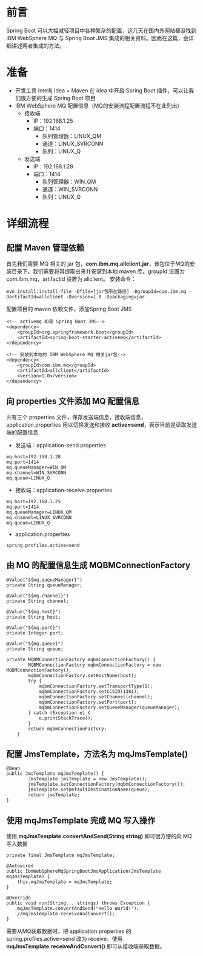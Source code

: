 # 前言
Spring Boot 可以大幅减轻项目中各种繁杂的配置，这几天在国内外网站都没找到 IBM WebSphere MQ 与 Spring Boot JMS 集成的相关资料。因而在这篇，会详细讲述两者集成的方法。
# 准备
- 开发工具 Intellij Idea + Maven
在 idea 中开启 Spring Boot 插件，可以让我们很方便的生成 Spring Boot 项目
- IBM WebSphere MQ 配置信息（MQ的安装流程配置流程不在此列出）
    - 接收端
      - IP：192.168.1.25
      - 端口：1414
        - 队列管理器：LINUX_QM
        - 通道：LINUX_SVRCONN
        - 队列：LINUX_Q
    - 发送端
       - IP：192.168.1.28
      - 端口：1414
        - 队列管理器：WIN_QM
        - 通道：WIN_SVRCONN
        - 队列：LINUX_Q
# 详细流程
## 配置 Maven 管理依赖
首先我们需要 MQ 相关的 jar 包，**com.ibm.mq.allclient.jar**，该包位于MQ的安装目录下。我们需要将其提取出来并安装到本地 maven 库。groupId 设置为 com.ibm.mq，artifactId 设置为 allclient。
安装命令：
```
mvn install:install-file -Dfile=[jar包所在路径] -DgroupId=com.ibm.mq -DartifactId=allclient -Dversion=1.0 -Dpackaging=jar
```

配置项目的 maven 依赖文件，添加Spring Boot JMS
```
<!-- activemq 即是 Spring Boot JMS-->
<dependency>
    <groupId>org.springframework.boot</groupId>
    <artifactId>spring-boot-starter-activemq</artifactId>
</dependency>
 
<!-- 安装到本地的 IBM WebSphere MQ 相关jar包-->
<dependency>
    <groupId>com.ibm.mq</groupId>
    <artifactId>allclient</artifactId>
    <version>1.0</version>
</dependency>
```
## 向 properties 文件添加 MQ 配置信息
共有三个 properties 文件，保存发送端信息，接收端信息，application.properties 用以切换发送和接收
**active=send**，表示目前是读取发送端的配置信息
- 发送端：application-send.properties
```
mq.host=192.168.1.28
mq.port=1414
mq.queueManager=WIN_QM
mq.channel=WIN_SVRCONN
mq.queue=LINUX_Q
```
- 接收端：application-receive.properties
```
mq.host=192.168.1.25
mq.port=1414
mq.queueManager=LINUX_QM
mq.channel=LINUX_SVRCONN
mq.queue=LINUX_Q
```
- application.properties
```
spring.profiles.active=send
```
## 由 MQ 的配置信息生成 MQBMConnectionFactory
```
@Value("${mq.queueManager}")
private String queueManager;
 
@Value("${mq.channel}")
private String channel;
 
@Value("${mq.host}")
private String host;
 
@Value("${mq.port}")
private Integer port;
 
@Value("${mq.queue}")
private String queue;

private MQBMConnectionFactory mqbmConnectionFactory() {
        MQBMConnectionFactory mqbmConnectionFactory = new MQBMConnectionFactory();
        mqbmConnectionFactory.setHostName(host);
        try {
            mqbmConnectionFactory.setTransportType(1);
            mqbmConnectionFactory.setCCSID(1381);
            mqbmConnectionFactory.setChannel(channel);
            mqbmConnectionFactory.setPort(port);
            mqbmConnectionFactory.setQueueManager(queueManager);
        } catch (Exception e) {
            e.printStackTrace();
        }
        return mqbmConnectionFactory;
    }
```
## 配置 JmsTemplate，方法名为 mqJmsTemplate()
```
@Bean
public JmsTemplate mqJmsTemplate() {
        JmsTemplate jmsTemplate = new JmsTemplate();
        jmsTemplate.setConnectionFactory(mqbmConnectionFactory());
        jmsTemplate.setDefaultDestinationName(queue);
        return jmsTemplate;
}
```
## 使用 mqJmsTemplate 完成 MQ 写入操作
使用 **mqJmsTemplate.convertAndSend(String string)** 即可很方便的向 MQ 写入数据
```
private final JmsTemplate mqJmsTemplate;
 
@Autowired
public IbmWebSphereMqSpringBootJmsApplication(JmsTemplate mqJmsTemplate) {
    this.mqJmsTemplate = mqJmsTemplate;
}
 
@Override
public void run(String... strings) throws Exception {
    mqJmsTemplate.convertAndSend("Hello World!");
    //mqJmsTemplate.receiveAndConvert();
}
```
需要从MQ获取数据时，把 application.properties 的 spring.profiles.active=send 改为 receive，使用  **mqJmsTemplate.receiveAndConvert()** 即可从接收端获取数据。

